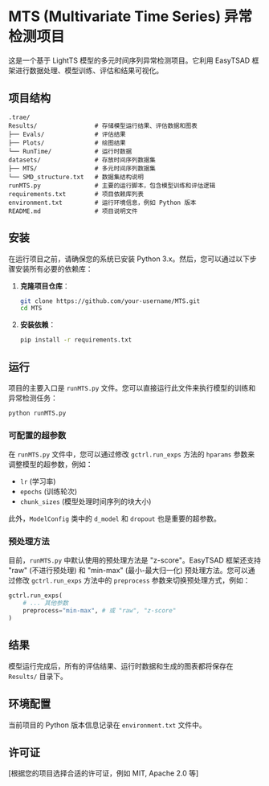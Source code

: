 # MTS (Multivariate Time Series) 异常检测项目

这是一个基于 LightTS 模型的多元时间序列异常检测项目。它利用 EasyTSAD 框架进行数据处理、模型训练、评估和结果可视化。

## 项目结构

```
.trae/
Results/                # 存储模型运行结果、评估数据和图表
├── Evals/              # 评估结果
├── Plots/              # 绘图结果
└── RunTime/            # 运行时数据
datasets/               # 存放时间序列数据集
├── MTS/                # 多元时间序列数据集
└── SMD_structure.txt   # 数据集结构说明
runMTS.py               # 主要的运行脚本，包含模型训练和评估逻辑
requirements.txt        # 项目依赖库列表
environment.txt         # 运行环境信息，例如 Python 版本
README.md               # 项目说明文件
```


## 安装

在运行项目之前，请确保您的系统已安装 Python 3.x。然后，您可以通过以下步骤安装所有必要的依赖库：

1. **克隆项目仓库**：
   ```bash
   git clone https://github.com/your-username/MTS.git
   cd MTS
   ```

2. **安装依赖**：
   ```bash
   pip install -r requirements.txt
   ```

## 运行

项目的主要入口是 `runMTS.py` 文件。您可以直接运行此文件来执行模型的训练和异常检测任务：

```bash
python runMTS.py
```

### 可配置的超参数

在 `runMTS.py` 文件中，您可以通过修改 `gctrl.run_exps` 方法的 `hparams` 参数来调整模型的超参数，例如：

- `lr` (学习率)
- `epochs` (训练轮次)
- `chunk_sizes` (模型处理时间序列的块大小)

此外，`ModelConfig` 类中的 `d_model` 和 `dropout` 也是重要的超参数。

### 预处理方法

目前，`runMTS.py` 中默认使用的预处理方法是 "z-score"。EasyTSAD 框架还支持 "raw" (不进行预处理) 和 "min-max" (最小-最大归一化) 预处理方法。您可以通过修改 `gctrl.run_exps` 方法中的 `preprocess` 参数来切换预处理方式，例如：

```python
gctrl.run_exps(
    # ... 其他参数
    preprocess="min-max", # 或 "raw", "z-score"
)
```

## 结果

模型运行完成后，所有的评估结果、运行时数据和生成的图表都将保存在 `Results/` 目录下。

## 环境配置

当前项目的 Python 版本信息记录在 `environment.txt` 文件中。

## 许可证

[根据您的项目选择合适的许可证，例如 MIT, Apache 2.0 等]